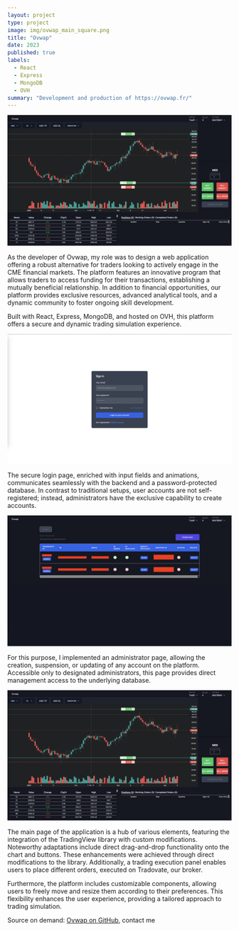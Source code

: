 ```yaml
---
layout: project
type: project
image: img/ovwap_main_square.png
title: "Ovwap"
date: 2023
published: true
labels:
  - React
  - Express
  - MongoDB
  - OVH
summary: "Development and production of https://ovwap.fr/"
---
```


![Ovwap](../img/ovwap_main.png)

As the developer of Ovwap, my role was to design a web application offering a robust alternative for traders looking to actively engage in the CME financial markets.
The platform features an innovative program that allows traders to access funding for their transactions, establishing a mutually beneficial relationship. In addition to financial opportunities, our platform provides exclusive resources, advanced analytical tools, and a dynamic community to foster ongoing skill development.

Built with React, Express, MongoDB, and hosted on OVH, this platform offers a secure and dynamic trading simulation experience.

![Ovwap](../img/ovwap_register.png)

The secure login page, enriched with input fields and animations, communicates seamlessly with the backend and a password-protected database. In contrast to traditional setups, user accounts are not self-registered; instead, administrators have the exclusive capability to create accounts.

![Ovwap](../img/ovwap_admin.png)

For this purpose, I implemented an administrator page, allowing the creation, suspension, or updating of any account on the platform. Accessible only to designated administrators, this page provides direct management access to the underlying database.

![Ovwap](../img/ovwap_main.png)

The main page of the application is a hub of various elements, featuring the integration of the TradingView library with custom modifications.
Noteworthy adaptations include direct drag-and-drop functionality onto the chart and buttons. These enhancements were achieved through direct modifications to the library.
Additionally, a trading execution panel enables users to place different orders, executed on Tradovate, our broker.

Furthermore, the platform includes customizable components, allowing users to freely move and resize them according to their preferences. This flexibility enhances the user experience, providing a tailored approach to trading simulation.

Source on demand: [Ovwap on GitHub](https://github.com/HugoCaulfield), contact me
